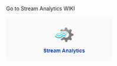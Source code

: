 Go to Stream Analytics WIKI

[![streamanalytics.png](/.attachments/streamanalytics-25c4bfdd-f2df-46aa-b7e1-c3844158c3d1.png)](https://dev.azure.com/Supportability/Big%20Data/_wiki/wikis/Big-Data.wiki?pagePath=%2FBig%20Data%2FTechnical%20Troubleshooting%2FAzure%20Outages%20%26%20Service%20Impacting%20Events%2FPOD%20%252D%20Data%20Movement%2FStream%20Analytics&pageId=143905&wikiVersion=GBwikiMaster)